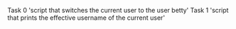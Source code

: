 Task 0 'script that switches the current user to the user betty'
Task 1 'script that prints the effective username of the current user'
